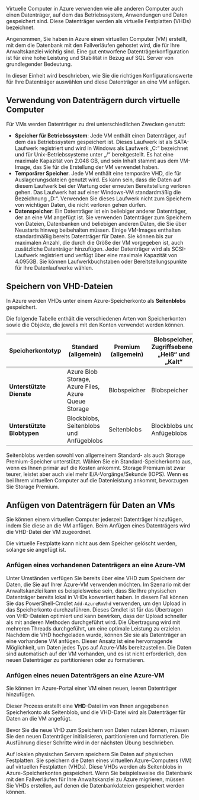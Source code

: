 Virtuelle Computer in Azure verwenden wie alle anderen Computer auch einen Datenträger, auf dem das Betriebssystem, Anwendungen und Daten gespeichert sind. Diese Datenträger werden als virtuelle Festplatten (VHDs) bezeichnet.

Angenommen, Sie haben in Azure einen virtuellen Computer (VM) erstellt, mit dem die Datenbank mit den Fallverläufen gehostet wird, die für Ihre Anwaltskanzlei wichtig sind. Eine gut entworfene Datenträgerkonfiguration ist für eine hohe Leistung und Stabilität in Bezug auf SQL Server von grundlegender Bedeutung.

In dieser Einheit wird beschrieben, wie Sie die richtigen Konfigurationswerte für Ihre Datenträger auswählen und diese Datenträger an eine VM anfügen.

## <a name="how-disks-are-used-by-vms"></a>Verwendung von Datenträgern durch virtuelle Computer

Für VMs werden Datenträger zu drei unterschiedlichen Zwecken genutzt:

- **Speicher für Betriebssystem**: Jede VM enthält einen Datenträger, auf dem das Betriebssystem gespeichert ist. Dieses Laufwerk ist als SATA-Laufwerk registriert und wird in Windows als Laufwerk „C:“ bezeichnet und für Unix-Betriebssysteme unter „/“ bereitgestellt. Es hat eine maximale Kapazität von 2.048 GB, und sein Inhalt stammt aus dem VM-Image, das Sie für die Erstellung der VM verwendet haben.
- **Temporärer Speicher**. Jede VM enthält eine temporäre VHD, die für Auslagerungsdateien genutzt wird. Es kann sein, dass die Daten auf diesem Laufwerk bei der Wartung oder erneuten Bereitstellung verloren gehen. Das Laufwerk hat auf einer Windows-VM standardmäßig die Bezeichnung „D:“. Verwenden Sie dieses Laufwerk nicht zum Speichern von wichtigen Daten, die nicht verloren gehen dürfen.
- **Datenspeicher**: Ein Datenträger ist ein beliebiger anderer Datenträger, der an eine VM angefügt ist. Sie verwenden Datenträger zum Speichern von Dateien, Datenbanken und beliebigen anderen Daten, die Sie über Neustarts hinweg beibehalten müssen. Einige VM-Images enthalten standardmäßig bereits Datenträger für Daten. Sie können bis zur maximalen Anzahl, die durch die Größe der VM vorgegeben ist, auch zusätzliche Datenträger hinzufügen. Jeder Datenträger wird als SCSI-Laufwerk registriert und verfügt über eine maximale Kapazität von 4.095GB. Sie können Laufwerkbuchstaben oder Bereitstellungspunkte für Ihre Datenlaufwerke wählen.

## <a name="storing-vhd-files"></a>Speichern von VHD-Dateien

In Azure werden VHDs unter einem Azure-Speicherkonto als **Seitenblobs** gespeichert.

Die folgende Tabelle enthält die verschiedenen Arten von Speicherkonten sowie die Objekte, die jeweils mit den Konten verwendet werden können.

|**Speicherkontotyp**|**Standard (allgemein)**|**Premium (allgemein)**|**Blobspeicher, Zugriffsebenen „Heiß“ und „Kalt“**|
|-----|-----|-----|-----|
|**Unterstützte Dienste**| Azure Blob Storage, Azure Files, Azure Queue Storage | Blobspeicher | Blobspeicher|
|**Unterstützte Blobtypen**|Blockblobs, Seitenblobs und Anfügeblobs | Seitenblobs | Blockblobs und Anfügeblobs|

Seitenblobs werden sowohl von allgemeinem Standard- als auch Storage Premium-Speicher unterstützt. Wählen Sie ein Standard-Speicherkonto aus, wenn es Ihnen primär auf die Kosten ankommt. Storage Premium ist zwar teurer, leistet aber auch viel mehr E/A-Vorgänge/Sekunde (IOPS). Wenn es bei Ihrem virtuellen Computer auf die Datenleistung ankommt, bevorzugen Sie Storage Premium.

## <a name="attach-data-disks-to-vms"></a>Anfügen von Datenträgern für Daten an VMs

Sie können einem virtuellen Computer jederzeit Datenträger hinzufügen, indem Sie diese an die VM anfügen. Beim Anfügen eines Datenträgers wird die VHD-Datei der VM zugeordnet. 

Die virtuelle Festplatte kann nicht aus dem Speicher gelöscht werden, solange sie angefügt ist.

### <a name="attach-an-existing-data-disk-to-an-azure-vm"></a>Anfügen eines vorhandenen Datenträgers an eine Azure-VM

Unter Umständen verfügen Sie bereits über eine VHD zum Speichern der Daten, die Sie auf Ihrer Azure-VM verwenden möchten. Im Szenario mit der Anwaltskanzlei kann es beispielsweise sein, dass Sie Ihre physischen Datenträger bereits lokal in VHDs konvertiert haben. In diesem Fall können Sie das PowerShell-Cmdlet `Add-AzureRmVhd` verwenden, um den Upload in das Speicherkonto durchzuführen. Dieses Cmdlet ist für das Übertragen von VHD-Dateien optimiert und kann bewirken, dass der Upload schneller als mit anderen Methoden durchgeführt wird. Die Übertragung wird mit mehreren Threads durchgeführt, um eine optimale Leistung zu erzielen. Nachdem die VHD hochgeladen wurde, können Sie sie als Datenträger an eine vorhandene VM anfügen. Dieser Ansatz ist eine hervorragende Möglichkeit, um Daten jedes Typs auf Azure-VMs bereitzustellen. Die Daten sind automatisch auf der VM vorhanden, und es ist nicht erforderlich, den neuen Datenträger zu partitionieren oder zu formatieren.

### <a name="attach-a-new-data-disk-to-an-azure-vm"></a>Anfügen eines neuen Datenträgers an eine Azure-VM

Sie können im Azure-Portal einer VM einen neuen, leeren Datenträger hinzufügen. 

Dieser Prozess erstellt eine **VHD**-Datei im von Ihnen angegebenen Speicherkonto als Seitenblob, und die VHD-Datei wird als Datenträger für Daten an die VM angefügt.

Bevor Sie die neue VHD zum Speichern von Daten nutzen können, müssen Sie den neuen Datenträger initialisieren, partitionieren und formatieren. Die Ausführung dieser Schritte wird in der nächsten Übung beschrieben.

Auf lokalen physischen Servern speichern Sie Daten auf physischen Festplatten. Sie speichern die Daten eines virtuellen Azure-Computers (VM) auf virtuellen Festplatten (VHDs). Diese VHDs werden als Seitenblobs in Azure-Speicherkonten gespeichert. Wenn Sie beispielsweise die Datenbank mit den Fallverläufen für Ihre Anwaltskanzlei zu Azure migrieren, müssen Sie VHDs erstellen, auf denen die Datenbankdateien gespeichert werden können.
